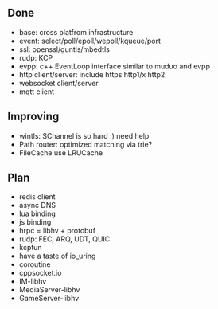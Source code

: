 ## Done

- base: cross platfrom infrastructure
- event: select/poll/epoll/wepoll/kqueue/port
- ssl: openssl/guntls/mbedtls
- rudp: KCP
- evpp: c++ EventLoop interface similar to muduo and evpp
- http client/server: include https http1/x http2
- websocket client/server
- mqtt client

## Improving

- wintls: SChannel is so hard :) need help
- Path router: optimized matching via trie?
- FileCache use LRUCache

## Plan

- redis client
- async DNS
- lua binding
- js binding
- hrpc = libhv + protobuf
- rudp: FEC, ARQ, UDT, QUIC
- kcptun
- have a taste of io_uring
- coroutine
- cppsocket.io
- IM-libhv
- MediaServer-libhv
- GameServer-libhv
